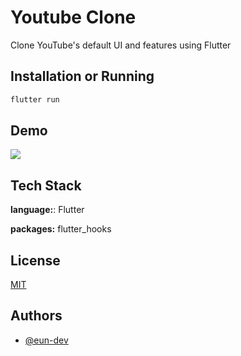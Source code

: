 # Youtube Clone

Clone YouTube's default UI and features using Flutter

## Installation or Running

```bash
flutter run
```


## Demo

![](https://github.com/eun-dev/youtube_clone/tree/main/assets/github/demo.gif)


## Tech Stack

**language:**: Flutter

**packages:** flutter_hooks


## License

[MIT](https://choosealicense.com/licenses/mit/)


## Authors

- [@eun-dev](https://github.com/eun-dev)

